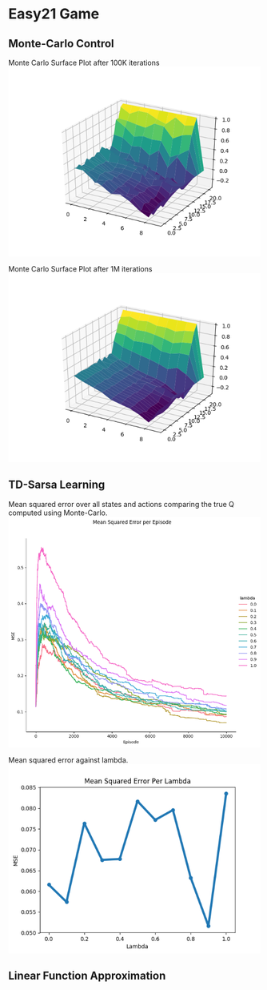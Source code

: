# Easy21 Game

## Monte-Carlo Control

Monte Carlo Surface Plot after 100K iterations
![Monte Carlo Surface Plot after 100K iterations](plot_results/monte-carlo-surface-plot-100K.png)

Monte Carlo Surface Plot after 1M iterations
![Monte Carlo Surface Plot after 1M iterations](plot_results/monte-carlo-surface-plot-1M.png)

## TD-Sarsa Learning

Mean squared error over all states and actions comparing the true Q computed using Monte-Carlo.
![MSE per lambda](plot_results/MSE_for_all_lambdas_100K.png)

Mean squared error against lambda.
![Final MSE per lambda](plot_results/TD-Sarsa-mse-per_lambda-10K.png)


## Linear Function Approximation


